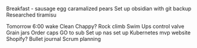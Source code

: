 
Breakfast - sausage egg caramalized pears
Set up obsidian with git backup
Researched tiramisu

Tomorrow
6:00 wake
Clean
Chappy?
Rock climb
Swim
Ups control valve
Grain jars
Order caps
GO to sub
Set up nas
set up Kubernetes mvp website Shopify?
Bullet journal
Scrum planning
